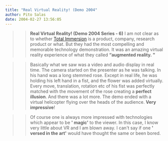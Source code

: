 ```yaml
---
title: "Real Virtual Reality! (Demo 2004"
author: Pito Salas
date: 2004-02-27 13:56:05
---
```


>>

>> **Real Virtual Reality! (Demo 2004 Series - 6)** I am not clear as to
whether [Total Immersion](<http://www.t-immersion.com/>) is a product,
company, research product or what. But they had the most compelling and
memorable technology demonstration. It was an amazing virtual reality
experience of what they called  **“augmented reality. "**

>>

>>  
>
>>

>> Basically what we saw was a video and audio display in real time. The
camera started on the presenter as he was talking. In his hand was a long
stemmed rose. Except in real life, he was holding his left hand in a fist, and
the flower was added virtually. Every move, translation, rotation etc of his
fist was perfectly matched with the movement of the rose creating a **perfect
illusion**. And there was a lot more. The demo ended with a virtual helicopter
flying over the heads of the audience. **Very impressive**!

>>

>>  
>
>>

>> Of course one is always more impressed with technologies which appear to be
**' magic'** to the viewer. In this case, I know very little about VR and I am
blown away. I can't say if one **' versed in the art'** would have thought the
same or been bored.


